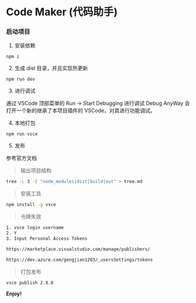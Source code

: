# Code Maker (代码助手)

### 启动项目

1. 安装依赖

```
npm i
```

2. 生成 dist 目录，并且实现热更新

```
npm run dev
```

3. 进行调试

通过 VSCode 顶部菜单的 Run -> Start Debugging 进行调试
Debug AnyWay
会打开一个新的继承了本项目插件的 VSCode，对其进行功能调试。

4. 本地打包

```
npm run vsce
```

5. 发布

参考官方文档

> 输出项目结构

```bash
tree -L 3 -I "node_modules|dist|build|out" > tree.md
```

> 安装工具

```bash
npm install -g vsce
```

> 令牌失效

```bash
1. vsce login username
2. Y
3. Input Personal Access Tokens

https://marketplace.visualstudio.com/manage/publishers/

https://dev.azure.com/gengjian1203/_usersSettings/tokens
```

> 打包发布

```bash
vsce publish 2.0.0
```

**Enjoy!**
